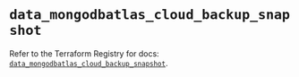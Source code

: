 # `data_mongodbatlas_cloud_backup_snapshot`

Refer to the Terraform Registry for docs: [`data_mongodbatlas_cloud_backup_snapshot`](https://registry.terraform.io/providers/mongodb/mongodbatlas/1.18.0/docs/data-sources/cloud_backup_snapshot).
